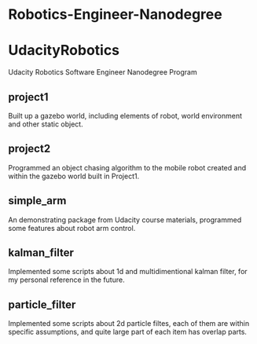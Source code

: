 # Robotics-Engineer-Nanodegree
# UdacityRobotics
Udacity Robotics Software Engineer Nanodegree Program

## project1
Built up a gazebo world, including elements of robot, world environment and other static object. 


## project2
Programmed an object chasing algorithm to the mobile robot created and within the gazebo world built in Project1.

## simple_arm
An demonstrating package from Udacity course materials, programmed some features about robot arm control.

## kalman_filter
Implemented some scripts about 1d and multidimentional kalman filter, for my personal reference in the future.

## particle_filter
Implemented some scripts about 2d particle filtes, each of them are within specific assumptions, and quite large part of each item has overlap parts.
